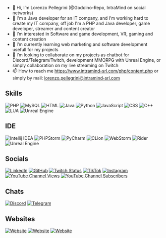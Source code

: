 - 👋 Hi, I’m Lorenzo Pellegrini (@Goddino-Repo, IntraMind on social networks)
- 💼 I'm a Java developer for an IT company, and I'm working hard to create my IT company, off job I'm a PHP and Java developer, game developer, streamer and content creator
- 👀 I’m interested in Software and game development, VR, gaming and content creation
- 🌱 I’m currently learning web marketing and software development usefull for my projects
- 💞️ I’m looking to collaborate on my projects as chatbot for Discord/Telegram/Twitch, development MMORPG with Unreal Engine, or simply collaboration on my live streaming on Twitch
- 📫 How to reach me https://www.intramind-srl.com/php/content.php or simply by mail: lorenzo.pellegrini@intramind-srl.com

## Skills

![PHP](https://img.shields.io/static/v1?label=PHP&style=for-the-badge&logo=php&color=important&message=%20)
![MySQL](https://img.shields.io/static/v1?label=MySQL&style=for-the-badge&logo=mysql&color=important&message=%20)
![HTML](https://img.shields.io/static/v1?label=HTML&style=for-the-badge&logo=html5&color=important&message=%20)
![Java](https://img.shields.io/static/v1?label=Java&style=for-the-badge&logo=intellijidea&color=important&message=%20)
![Python](https://img.shields.io/static/v1?label=Python&style=for-the-badge&logo=python&color=important&message=%20)
![JavaScript](https://img.shields.io/static/v1?label=JavaScript&style=for-the-badge&logo=javascript&color=important&message=%20)
![CSS](https://img.shields.io/static/v1?label=CSS&style=for-the-badge&logo=css3&color=important&message=%20)
![C++](https://img.shields.io/static/v1?label=C%2B%2B&style=for-the-badge&logo=cplusplus&color=important&message=%20)
![LUA](https://img.shields.io/static/v1?label=LUA&style=for-the-badge&logo=lua&color=important&message=%20)
![Unreal Engine](https://img.shields.io/static/v1?label=Unreal%20Engine&style=for-the-badge&logo=unreal%20engine&color=important&message=%20)

## IDE

![Intellij IDEA](https://img.shields.io/static/v1?label=Intellij%20IDEA&style=for-the-badge&logo=intellijidea&color=informational&message=JetBrains)
![PHPStorm](https://img.shields.io/static/v1?label=PHPStorm&style=for-the-badge&logo=phpstorm&color=informational&message=JetBrains)
![PyCharm](https://img.shields.io/static/v1?label=PyCharm&style=for-the-badge&logo=pycharm&color=informational&message=JetBrains)
![CLion](https://img.shields.io/static/v1?label=CLion&style=for-the-badge&logo=clion&color=informational&message=JetBrains)
![WebStorm](https://img.shields.io/static/v1?label=WebStorm&style=for-the-badge&logo=webstorm&color=informational&message=JetBrains)
![Rider](https://img.shields.io/static/v1?label=Rider&style=for-the-badge&logo=rider&color=informational&message=JetBrains)
![Unreal Engine](https://img.shields.io/static/v1?label=Unreal%20Engine&style=for-the-badge&logo=unreal%20engine&color=informational&message=Epic%20Games)


## Socials

[![LinkedIn](https://img.shields.io/badge/LinkedIn-Follow-blue?style=for-the-badge&logo=linkedin)](https://www.linkedin.com/in/lorenzo-pellegrini-goddino/)
[![GitHub](https://img.shields.io/github/followers/Goddino-Repo?style=for-the-badge&logo=github&label=Followers)](https://www.github.com/Goddino-Repo)
[![Twitch Status](https://img.shields.io/twitch/status/intramind?style=for-the-badge&logo=twitch&label=Twitch)](https://www.twitch.tv/intramind)
[![TikTok](https://img.shields.io/static/v1?label=TikTok&style=for-the-badge&logo=tiktok&color=c&message=Follow)](https://www.tiktok.com/@intramind)
[![Instagram](https://img.shields.io/static/v1?label=Instagram&style=for-the-badge&logo=instagram&color=c&message=Follow)](https://www.instagram.com/intramind.srl)
[![YouTube Channel Views](https://img.shields.io/youtube/channel/views/UCf9-5eRp_-3LR0BdVlw65Hg?style=for-the-badge&logo=youtube&logoColor=red&label=Views)](https://www.youtube.com/@intramind)
[![YouTube Channel Subscribers](https://img.shields.io/youtube/channel/subscribers/UCf9-5eRp_-3LR0BdVlw65Hg?logo=youtube&logoColor=red&style=for-the-badge&label=Subscribers)](https://www.youtube.com/@intramind)

## Chats

[![Discord](https://img.shields.io/discord/786554286934327327?style=for-the-badge&logo=discord&label=Discord)](https://discord.com/invite/Ygpe4hHqWP)
[![Telegram](https://img.shields.io/static/v1?label=Telegram&style=for-the-badge&logo=telegram&color=c&message=Chat)](https://t.me/intramind_support)

## Websites

[![Website](https://img.shields.io/website?down_color=red&down_message=offline&label=IntraMind&logo=firefoxbrowser&style=for-the-badge&up_color=c&up_message=online&url=https%3A%2F%2Fwww.intramind-srl.com%2F)](https://www.intramind-srl.com/)
[![Website](https://img.shields.io/website?down_color=red&down_message=offline&label=Alessia%20Bot&logo=firefoxbrowser&style=for-the-badge&up_color=c&up_message=online&url=https%3A%2F%2Fwww.alessiabot.com%2F)](https://www.alessiabot.com/)
[![Website](https://img.shields.io/website?down_color=red&down_message=offline&label=IntraBlog&logo=firefoxbrowser&style=for-the-badge&up_color=c&up_message=online&url=https%3A%2F%2Fblog.intramind-srl.com%2F)](https://blog.intramind-srl.com/)
